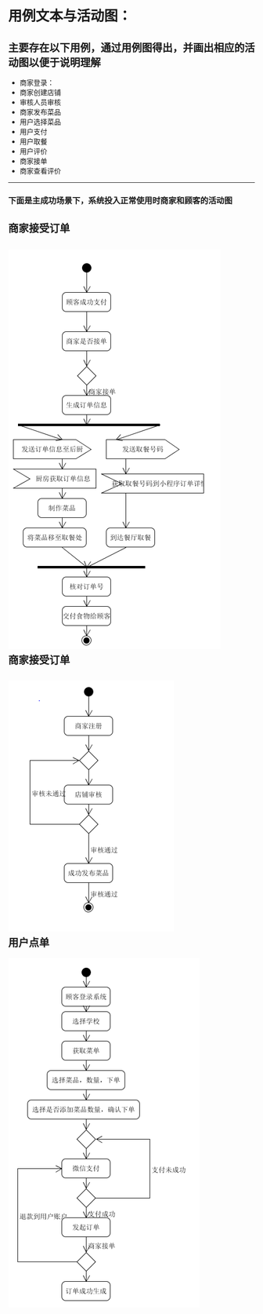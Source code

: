 
# 用例文本与活动图：

## 主要存在以下用例，通过用例图得出，并画出相应的活动图以便于说明理解
- 商家登录：
- 商家创建店铺
- 审核人员审核
- 商家发布菜品
- 用户选择菜品
- 用户支付
- 用户取餐
- 用户评价
- 商家接单
- 商家查看评价
---
### 下面是主成功场景下，系统投入正常使用时商家和顾客的活动图  
商家接受订单
---

![store accept order](https://github.com/preorderingmenugroup/SYSU-preordering_menu/blob/master/吉阁尔/jieshoudingdan.PNG?raw=true)  
商家接受订单
---

![store owner add foods to menu](https://github.com/preorderingmenugroup/SYSU-preordering_menu/blob/master/吉阁尔/shangjia_facai.PNG?raw=true)    
用户点单
---

![customer make reservation](https://github.com/preorderingmenugroup/SYSU-preordering_menu/blob/master/吉阁尔/yonghudiancan.PNG?raw=true)  
